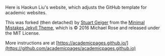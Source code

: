 Here is Haokun Liu's website, which adjusts the GitHub template for academic websites. 

This was forked (then detached) by [Stuart Geiger](https://github.com/staeiou) from the [Minimal Mistakes Jekyll Theme](https://mmistakes.github.io/minimal-mistakes/), which is © 2016 Michael Rose and released under the MIT License. 

More instructions are at [https://academicpages.github.io/](https://github.com/academicpages/academicpages.github.io)
